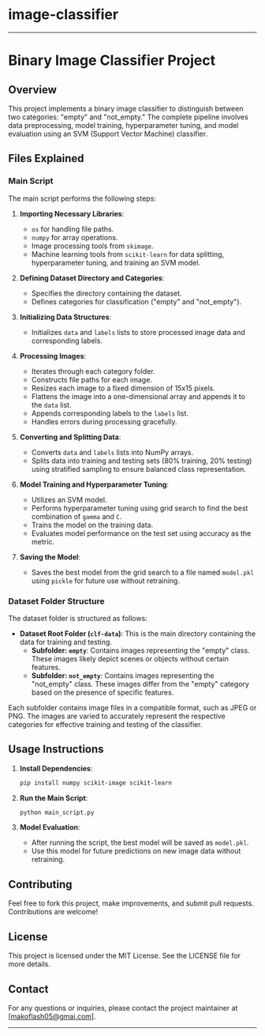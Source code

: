 # image-classifier

---

# Binary Image Classifier Project

## Overview

This project implements a binary image classifier to distinguish between two categories: "empty" and "not_empty." The complete pipeline involves data preprocessing, model training, hyperparameter tuning, and model evaluation using an SVM (Support Vector Machine) classifier.

## Files Explained

### Main Script

The main script performs the following steps:

1. **Importing Necessary Libraries**: 
   - `os` for handling file paths.
   - `numpy` for array operations.
   - Image processing tools from `skimage`.
   - Machine learning tools from `scikit-learn` for data splitting, hyperparameter tuning, and training an SVM model.

2. **Defining Dataset Directory and Categories**: 
   - Specifies the directory containing the dataset.
   - Defines categories for classification ("empty" and "not_empty").

3. **Initializing Data Structures**:
   - Initializes `data` and `labels` lists to store processed image data and corresponding labels.

4. **Processing Images**:
   - Iterates through each category folder.
   - Constructs file paths for each image.
   - Resizes each image to a fixed dimension of 15x15 pixels.
   - Flattens the image into a one-dimensional array and appends it to the `data` list.
   - Appends corresponding labels to the `labels` list.
   - Handles errors during processing gracefully.

5. **Converting and Splitting Data**:
   - Converts `data` and `labels` lists into NumPy arrays.
   - Splits data into training and testing sets (80% training, 20% testing) using stratified sampling to ensure balanced class representation.

6. **Model Training and Hyperparameter Tuning**:
   - Utilizes an SVM model.
   - Performs hyperparameter tuning using grid search to find the best combination of `gamma` and `C`.
   - Trains the model on the training data.
   - Evaluates model performance on the test set using accuracy as the metric.

7. **Saving the Model**:
   - Saves the best model from the grid search to a file named `model.pkl` using `pickle` for future use without retraining.

### Dataset Folder Structure

The dataset folder is structured as follows:

- **Dataset Root Folder (`clf-data`)**: This is the main directory containing the data for training and testing.
  - **Subfolder: `empty`**: Contains images representing the "empty" class. These images likely depict scenes or objects without certain features.
  - **Subfolder: `not_empty`**: Contains images representing the "not_empty" class. These images differ from the "empty" category based on the presence of specific features.

Each subfolder contains image files in a compatible format, such as JPEG or PNG. The images are varied to accurately represent the respective categories for effective training and testing of the classifier.

## Usage Instructions

1. **Install Dependencies**:
   ```bash
   pip install numpy scikit-image scikit-learn
   ```

2. **Run the Main Script**:
   ```bash
   python main_script.py
   ```

3. **Model Evaluation**:
   - After running the script, the best model will be saved as `model.pkl`.
   - Use this model for future predictions on new image data without retraining.

## Contributing

Feel free to fork this project, make improvements, and submit pull requests. Contributions are welcome!

## License

This project is licensed under the MIT License. See the LICENSE file for more details.

## Contact

For any questions or inquiries, please contact the project maintainer at [makoflash05@gmai.com].

---
